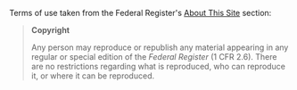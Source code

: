 Terms of use taken from the Federal Register's [About This Site](https://www.federalregister.gov/reader-aids/government-policy-and-ofr-procedures/about-this-site) section:

> **Copyright**
>
> Any person may reproduce or republish any material appearing in any regular or special edition of the *Federal Register* (1 CFR 2.6).  There are no restrictions regarding what is reproduced, who can reproduce it, or where it can be reproduced.